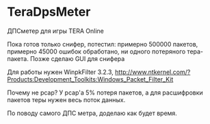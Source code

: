 # TeraDpsMeter
ДПСметер для игры TERA Online

Пока готов только снифер, потестил: примерно 500000 пакетов, примерно 45000 ошибок обработано, ни одного потеряного тера-пакета.
Позже сделаю GUI для снифера

Для работы нужен WinpkFilter 3.2.3, http://www.ntkernel.com/?Products:Development_Toolkits:Windows_Packet_Filter_Kit

Почему не pcap? У pcap'a 5% потеря пакетов, а для расшифровки пакетов теры нужен весь поток данных.

По поводу самого ДПС метра, доделаю как будет время.
